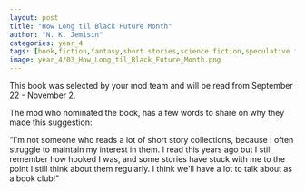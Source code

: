```yaml
---
layout: post
title: "How Long til Black Future Month"
author: "N. K. Jemisin"
categories: year_4
tags: [book,fiction,fantasy,short stories,science fiction,speculative fiction]
image: year_4/03_How_Long_til_Black_Future_Month.png
---
```


This book was selected by your mod team and will be read from September 22 - November 2.

The mod who nominated the book, has a few words to share on why they made this suggestion: 

“I'm not someone who reads a lot of short story collections, because I often struggle to maintain my interest in them. I read this years ago but I still remember how hooked I was, and some stories have stuck with me to the point I still think about them regularly. I think we'll have a lot to talk about as a book club!"
